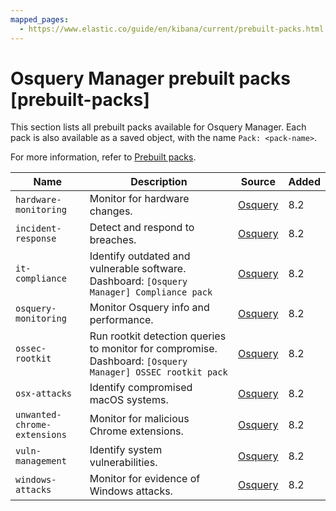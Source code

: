 ```yaml
---
mapped_pages:
  - https://www.elastic.co/guide/en/kibana/current/prebuilt-packs.html
---
```


# Osquery Manager prebuilt packs [prebuilt-packs]

This section lists all prebuilt packs available for Osquery Manager. Each pack is also available as a saved object, with the name `Pack: <pack-name>`.

For more information, refer to [Prebuilt packs](docs-content://solutions/security/investigate/osquery.md#osquery-prebuilt-packs).

| Name | Description | Source | Added |
| --- | --- | --- | --- |
| `hardware-monitoring` | Monitor for hardware changes. | [Osquery](https://github.com/osquery/osquery/tree/master/packs) | 8.2 |
| `incident-response` | Detect and respond to breaches. | [Osquery](https://github.com/osquery/osquery/tree/master/packs) | 8.2 |
| `it-compliance` | Identify outdated and vulnerable software. Dashboard: `[Osquery Manager] Compliance pack` | [Osquery](https://github.com/osquery/osquery/tree/master/packs) | 8.2 |
| `osquery-monitoring` | Monitor Osquery info and performance. | [Osquery](https://github.com/osquery/osquery/tree/master/packs) | 8.2 |
| `ossec-rootkit` | Run rootkit detection queries to monitor for compromise. Dashboard: `[Osquery Manager] OSSEC rootkit pack` | [Osquery](https://github.com/osquery/osquery/tree/master/packs) | 8.2 |
| `osx-attacks` | Identify compromised macOS systems. | [Osquery](https://github.com/osquery/osquery/tree/master/packs) | 8.2 |
| `unwanted-chrome-extensions` | Monitor for malicious Chrome extensions. | [Osquery](https://github.com/osquery/osquery/tree/master/packs) | 8.2 |
| `vuln-management` | Identify system vulnerabilities. | [Osquery](https://github.com/osquery/osquery/tree/master/packs) | 8.2 |
| `windows-attacks` | Monitor for evidence of Windows attacks. | [Osquery](https://github.com/osquery/osquery/tree/master/packs) | 8.2 |

